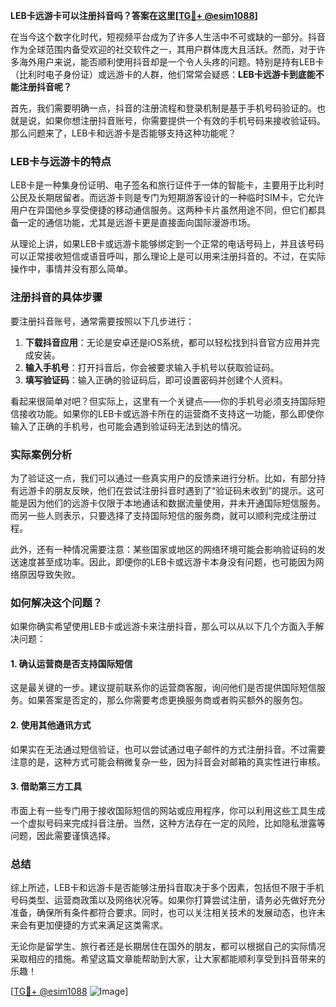 **LEB卡远游卡可以注册抖音吗？答案在这里[[TG💪+ @esim1088](https://t.me/s/esim1088)]**

在当今这个数字化时代，短视频平台成为了许多人生活中不可或缺的一部分。抖音作为全球范围内备受欢迎的社交软件之一，其用户群体庞大且活跃。然而，对于许多海外用户来说，能否顺利使用抖音却是一个令人头疼的问题。特别是持有LEB卡（比利时电子身份证）或远游卡的人群，他们常常会疑惑：**LEB卡远游卡到底能不能注册抖音呢？**

首先，我们需要明确一点，抖音的注册流程和登录机制是基于手机号码验证的。也就是说，如果你想注册抖音账号，你需要提供一个有效的手机号码来接收验证码。那么问题来了，LEB卡和远游卡是否能够支持这种功能呢？

### LEB卡与远游卡的特点

LEB卡是一种集身份证明、电子签名和旅行证件于一体的智能卡，主要用于比利时公民及长期居留者。而远游卡则是专门为短期游客设计的一种临时SIM卡，它允许用户在异国他乡享受便捷的移动通信服务。这两种卡片虽然用途不同，但它们都具备一定的通信功能，尤其是远游卡更是直接面向国际漫游市场。

从理论上讲，如果LEB卡或远游卡能够绑定到一个正常的电话号码上，并且该号码可以正常接收短信或语音呼叫，那么理论上是可以用来注册抖音的。不过，在实际操作中，事情并没有那么简单。

### 注册抖音的具体步骤

要注册抖音账号，通常需要按照以下几步进行：

1. **下载抖音应用**：无论是安卓还是iOS系统，都可以轻松找到抖音官方应用并完成安装。
2. **输入手机号**：打开抖音后，你会被要求输入手机号以获取验证码。
3. **填写验证码**：输入正确的验证码后，即可设置密码并创建个人资料。

看起来很简单对吧？但实际上，这里有一个关键点——你的手机号必须支持国际短信接收功能。如果你的LEB卡或远游卡所在的运营商不支持这一功能，那么即使你输入了正确的手机号，也可能会遇到验证码无法到达的情况。

### 实际案例分析

为了验证这一点，我们可以通过一些真实用户的反馈来进行分析。比如，有部分持有远游卡的朋友反映，他们在尝试注册抖音时遇到了“验证码未收到”的提示。这可能是因为他们的远游卡仅限于本地通话和数据流量使用，并未开通国际短信服务。而另一些人则表示，只要选择了支持国际短信的服务商，就可以顺利完成注册过程。

此外，还有一种情况需要注意：某些国家或地区的网络环境可能会影响验证码的发送速度甚至成功率。因此，即便你的LEB卡或远游卡本身没有问题，也可能因为网络原因导致失败。

### 如何解决这个问题？

如果你确实希望使用LEB卡或远游卡来注册抖音，那么可以从以下几个方面入手解决问题：

#### 1. 确认运营商是否支持国际短信
这是最关键的一步。建议提前联系你的运营商客服，询问他们是否提供国际短信服务。如果答案是否定的，那么你需要考虑更换服务商或者购买额外的服务包。

#### 2. 使用其他通讯方式
如果实在无法通过短信验证，也可以尝试通过电子邮件的方式注册抖音。不过需要注意的是，这种方式可能会稍微复杂一些，因为抖音会对邮箱的真实性进行审核。

#### 3. 借助第三方工具
市面上有一些专门用于接收国际短信的网站或应用程序，你可以利用这些工具生成一个虚拟号码来完成抖音注册。当然，这种方法存在一定的风险，比如隐私泄露等问题，因此需要谨慎选择。

### 总结

综上所述，LEB卡和远游卡是否能够注册抖音取决于多个因素，包括但不限于手机号码类型、运营商政策以及网络状况等。如果你打算尝试注册，请务必先做好充分准备，确保所有条件都符合要求。同时，也可以关注相关技术的发展动态，也许未来会有更加便捷的方式来满足这类需求。

无论你是留学生、旅行者还是长期居住在国外的朋友，都可以根据自己的实际情况采取相应的措施。希望这篇文章能帮助到大家，让大家都能顺利享受到抖音带来的乐趣！

[[TG💪+ @esim1088](https://t.me/s/esim1088) ![Image](https://i.postimg.cc/4NQfJmqS/Snipaste-2025-05-13-00-14-12.png)]